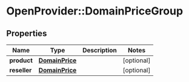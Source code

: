# OpenProvider::DomainPriceGroup

## Properties
Name | Type | Description | Notes
------------ | ------------- | ------------- | -------------
**product** | [**DomainPrice**](DomainPrice.md) |  | [optional] 
**reseller** | [**DomainPrice**](DomainPrice.md) |  | [optional] 

